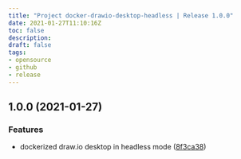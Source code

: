 ```yaml
---
title: "Project docker-drawio-desktop-headless | Release 1.0.0"
date: 2021-01-27T11:10:16Z
toc: false
description: 
draft: false
tags:
- opensource
- github
- release
---
```

## 1.0.0 (2021-01-27)


### Features

* dockerized draw.io desktop in headless mode ([8f3ca38](http://github.com/rlespinasse/docker-drawio-desktop-headless/commit/8f3ca38ac5ec29007fce4693ffafa8f4866dec50))



